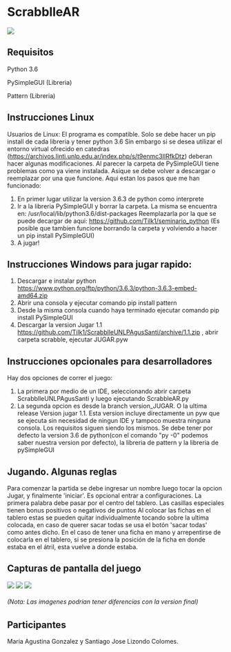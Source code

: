 # ScrabblleAR
![](https://i.imgur.com/O7vRM8o.png)


## Requisitos

Python 3.6

PySimpleGUI (Libreria)

Pattern (Libreria)

## Instrucciones Linux
Usuarios de Linux: El programa es compatible. Solo se debe hacer un pip install de cada libreria y tener python 3.6
Sin embargo si se desea utilizar el entorno virtual ofrecido en catedras (https://archivos.linti.unlp.edu.ar/index.php/s/t9enmc3IlRfkDtz)  deberan hacer algunas modificaciones.
Al parecer la carpeta de PySimpleGUI tiene problemas como ya viene instalada. Asique se debe volver a descargar o reemplazar por
una que funcione. Aqui estan los pasos que me han funcionado:
1. En primer lugar utilizar la version 3.6.3 de python como interprete
2. Ir a la libreria PySimpleGUI y borrar la carpeta. La misma se encuentra en: /usr/local/lib/python3.6/dist-packages   Reemplazarla por la que se puede decargar de aqui: https://github.com/Tilk1/seminario_python
(Es posible que tambien funcione borrando la carpeta y volviendo a hacer un pip install PySimpleGUI)
3. A jugar!

## Instrucciones Windows para jugar rapido:

1. Descargar e instalar python https://www.python.org/ftp/python/3.6.3/python-3.6.3-embed-amd64.zip
2. Abrir una consola y ejecutar comando pip install pattern
3. Desde la misma consola cuando haya terminado ejecutar comando  pip install PySimpleGUI
4. Descargar la version Jugar 1.1 https://github.com/Tilk1/ScrabblleUNLPAgusSanti/archive/1.1.zip  , abrir carpeta scrabble, ejecutar JUGAR.pyw

## Instrucciones opcionales para desarrolladores

Hay dos opciones de correr el juego: 
1. La primera por medio de un IDE, seleccionando abrir carpeta ScrabblleUNLPAgusSanti y luego ejecutando ScrabbleAR.py
2. La segunda opcion es desde la branch version_JUGAR. O la ultima release Version jugar 1.1. Esta version incluye directamente un pyw que se ejecuta sin necesidad
de ningun IDE y tampoco muestra ninguna consola. Los requisitos siguen siendo los mismos. Se debe tener por defecto la version
3.6 de python(con el comando "py -0" podemos saber nuestra version por defecto), la libreria de pattern y la libreria de pySimpleGUI

## Jugando. Algunas reglas

Para comenzar la partida se debe ingresar un nombre luego tocar la opcion Jugar, y finalmente 'iniciar'. Es opcional entrar
a configuraciones.
La primera palabra debe pasar por el centro del tablero.
Las casillas especiales tienen bonus positivos o negativos de puntos
Al colocar las fichas en el tablero estas se pueden quitar individualmente tocando sobre la ultima colocada, en caso de querer sacar todas se usa el botón 'sacar todas' como antes dicho. En el caso de tener una ficha en mano y arrepentirse de colocarla en el tablero, si se presiona la posición de la ficha en donde estaba en el átril, esta vuelve a donde estaba. 



## Capturas de pantalla del juego

![](https://i.imgur.com/qOjQ1NO.png)
![](https://i.imgur.com/45gNJkF.png)
![](https://i.imgur.com/VVULFtw.png)




###### (Nota: Las imagenes podrian tener diferencias con la version final)

## Participantes

Maria Agustina Gonzalez y Santiago Jose Lizondo Colomes.

